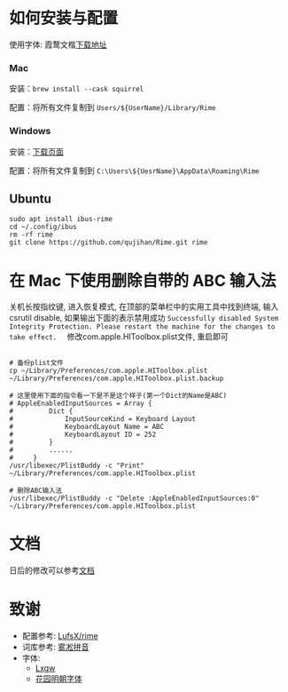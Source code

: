 # 如何安装与配置
使用字体: 霞鹜文楷[下载地址](https://github.com/lxgw/LxgwWenKai)
### Mac
安装：`brew install --cask squirrel`

配置：将所有文件复制到 `Users/${UserName}/Library/Rime`

### Windows
安装：[下载页面](https://github.com/rime/weasel/releases)

配置：将所有文件复制到 `C:\Users\${UesrName}\AppData\Roaming\Rime`

## Ubuntu
```
sudo apt install ibus-rime
cd ~/.config/ibus
rm -rf rime
git clone https://github.com/qujihan/Rime.git rime
```

# 在 Mac 下使用删除自带的 ABC 输入法
关机长按指纹键, 进入恢复模式, 在顶部的菜单栏中的实用工具中找到终端, 输入 csrutil disable, 如果输出下面的表示禁用成功
`Successfully disabled System Integrity Protection. Please restart the machine for the changes to take effect. 
`
修改com.apple.HIToolbox.plist文件, 重启即可
```shell

# 备份plist文件
cp ~/Library/Preferences/com.apple.HIToolbox.plist  ~/Library/Preferences/com.apple.HIToolbox.plist.backup

# 这里使用下面的指令看一下是不是这个样子(第一个Dict的Name是ABC)
# AppleEnabledInputSources = Array {
#         Dict {
#             InputSourceKind = Keyboard Layout
#             KeyboardLayout Name = ABC
#             KeyboardLayout ID = 252
#         }
#         ......
#     }
/usr/libexec/PlistBuddy -c "Print"  ~/Library/Preferences/com.apple.HIToolbox.plist 

# 删除ABC输入法
/usr/libexec/PlistBuddy -c "Delete :AppleEnabledInputSources:0"  ~/Library/Preferences/com.apple.HIToolbox.plist 

```

# 文档
日后的修改可以参考[文档](https://github.com/LEOYoon-Tsaw/Rime_collections)

# 致谢
- 配置参考: [LufsX/rime](https://github.com/LufsX/rime)
- 词库参考: [雾凇拼音](https://github.com/iDvel/rime-ice)
- 字体: 
    - [Lxgw](https://github.com/lxgw)
    - [花园明朝字体](https://glyphwiki.org/hanazono/)




